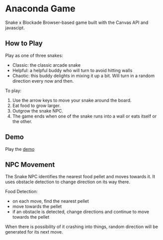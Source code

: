 # Anaconda Game

Snake x Blockade
Browser-based game built with the Canvas API and javascipt.

## How to Play

Play as one of three snakes: 
- Classic: the classic arcade snake
- Helpful: a helpful buddy who will turn to avoid hitting walls
- Chaotic: this buddy delights in mixing it up a bit. Will turn in a random direction every now and then.

To play: 
1. Use the arrow keys to move your snake around the board.
2. Eat food to grow larger.
3. Outgrow the snake NPC.
4. The game ends when one of the snake runs into a wall or eats itself or the other.


## Demo

Play the [demo](https://ncbui.github.io/Anaconda-game/)

## NPC Movement

The Snake NPC identifies the nearest food pellet and moves towards it. It uses obstacle detection to change direction on its way there.

Food Detection:
- on each move, find the nearest pellet
- move towards the pellet
- if an obstacle is detected, change directions and continue to move towards the pellet


When there is possibility of it crashing into things, random direction will be generated for its next move.

